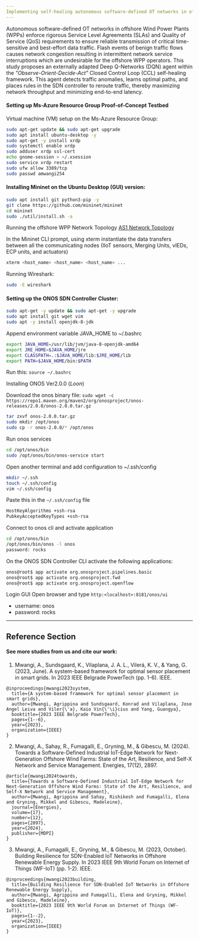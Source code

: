 ```yaml
---
Implementing self-healing autonomous software-defined OT networks in offshore wind power plants
---
```


Autonomous software-defined OT networks in offshore Wind Power Plants (WPPs) enforce rigorous Service Level Agreements (SLAs) and Quality of Service (QoS) requirements to ensure reliable transmission of critical time-sensitive and best-effort data traffic. 
Flash events of benign traffic flows causes network congestion resulting in intermittent network service interruptions which are undesirable for the offshore WPP operators. 
This study proposes an externally adapted Deep Q-Networks (DQN) agent within the _"Observe-Orient-Decide-Act"_ Closed Control Loop (CCL) self-healing framework. 
This agent detects traffic anomalies, learns optimal paths, and places rules in the SDN controller to reroute traffic, thereby maximizing network throughput and minimizing end-to-end latency.




#### Setting up Ms-Azure Resource Group Proof-of-Concept Testbed


Virtual machine (VM) setup on the Ms-Azure Resource Group:
```bash
sudo apt-get update && sudo apt-get upgrade
sudo apt install ubuntu-desktop -y
sudo apt-get -y install xrdp
sudo systemctl enable xrdp
sudo adduser xrdp ssl-cert
echo gnome-session > ~/.xsession
sudo service xrdp restart
sudo ufw allow 3389/tcp
sudo passwd amwangi254
```

#### Installing Mininet on the Ubuntu Desktop (GUI) version:

```bash
sudo apt install git python3-pip -y
git clone https://github.com/mininet/mininet
cd mininet
sudo ./util/install.sh -a
```

Running the offshore WPP Network Topology [AS1 Network Topology](https://github.com/PinaPhD/JP3/blob/main/DataPlane/dataplane.py)

In the Mininet CLI prompt, using xterm instantiate the data transfers between all the communicating nodes (IIoT sensors, Merging Units, vIEDs, ECP units, and actuators)
```bash
xterm <host_name> <host_name> <host_name> ...
```

Running Wireshark:

```bash
sudo -E wireshark
```

#### Setting up the ONOS SDN Controller Cluster:

```bash
sudo apt-get -y update && sudo apt-get -y upgrade
sudo apt install git wget vim
sudo apt -y install openjdk-8-jdk
```

Append environment variable JAVA_HOME to ~/.bashrc 
```bash
export JAVA_HOME=/usr/lib/jvm/java-8-openjdk-amd64
export JRE_HOME=$JAVA_HOME/jre
export CLASSPATH=.:$JAVA_HOME/lib:$JRE_HOME/lib
export PATH=$JAVA_HOME/bin:$PATH
```

Run this: `source ~/.bashrc`

Installing ONOS Ver2.0.0 (_Loon_)

Download the onos binary file:  `sudo wget -c https://repo1.maven.org/maven2/org/onosproject/onos-releases/2.0.0/onos-2.0.0.tar.gz`

```bash
tar zxvf onos-2.0.0.tar.gz
sudo mkdir /opt/onos 
sudo cp -r onos-2.0.0/* /opt/onos
```

Run onos services 
```bash
cd /opt/onos/bin
sudo /opt/onos/bin/onos-service start
```

Open another terminal and add configuration to ~/.ssh/config
```bash
mkdir ~/.ssh
touch ~/.ssh/config
vim ~/.ssh/config
```

Paste this in the `~/.ssh/config` file
```bash
HostKeyAlgorithms +ssh-rsa
PubkeyAcceptedKeyTypes +ssh-rsa
```

Connect to onos cli and activate application
```bash
cd /opt/onos/bin
/opt/onos/bin/onos -l onos
password: rocks
```

On the ONOS SDN Controller CLI activate the following applications:
```bash
onos@root$ app activate org.onosproject.pipelines.basic
onos@root$ app activate org.onosproject.fwd
onos@root$ app activate org.onosproject.openflow
```

Login GUI
Open browser and type `http:<localhost>:8181/onos/ui`

- username: onos
- password: rocks


---
Reference Section
---

#### See more studies from us and cite our work:

1. Mwangi, A., Sundsgaard, K., Vilaplana, J. A. L., Vilerá, K. V., & Yang, G. (2023, June). A system-based framework for optimal sensor placement in smart grids. In 2023 IEEE Belgrade PowerTech (pp. 1-6). IEEE.
```{bibliography}
@inproceedings{mwangi2023system,
  title={A system-based framework for optimal sensor placement in smart grids},
  author={Mwangi, Agrippina and Sundsgaard, Konrad and Vilaplana, Jose Angel Leiva and Viler{\'a}, Kaio Vin{\'\i}cius and Yang, Guangya},
  booktitle={2023 IEEE Belgrade PowerTech},
  pages={1--6},
  year={2023},
  organization={IEEE}
}
```

2. Mwangi, A., Sahay, R., Fumagalli, E., Gryning, M., & Gibescu, M. (2024). Towards a Software-Defined Industrial IoT-Edge Network for Next-Generation Offshore Wind Farms: State of the Art, Resilience, and Self-X Network and Service Management. Energies, 17(12), 2897.
```{bibliography}
@article{mwangi2024towards,
  title={Towards a Software-Defined Industrial IoT-Edge Network for Next-Generation Offshore Wind Farms: State of the Art, Resilience, and Self-X Network and Service Management},
  author={Mwangi, Agrippina and Sahay, Rishikesh and Fumagalli, Elena and Gryning, Mikkel and Gibescu, Madeleine},
  journal={Energies},
  volume={17},
  number={12},
  pages={2897},
  year={2024},
  publisher={MDPI}
}
```

3. Mwangi, A., Fumagalli, E., Gryning, M., & Gibescu, M. (2023, October). Building Resilience for SDN-Enabled IoT Networks in Offshore Renewable Energy Supply. In 2023 IEEE 9th World Forum on Internet of Things (WF-IoT) (pp. 1-2). IEEE.
```{bibliography}
@inproceedings{mwangi2023building,
  title={Building Resilience for SDN-Enabled IoT Networks in Offshore Renewable Energy Supply},
  author={Mwangi, Agrippina and Fumagalli, Elena and Gryning, Mikkel and Gibescu, Madeleine},
  booktitle={2023 IEEE 9th World Forum on Internet of Things (WF-IoT)},
  pages={1--2},
  year={2023},
  organization={IEEE}
}
```
